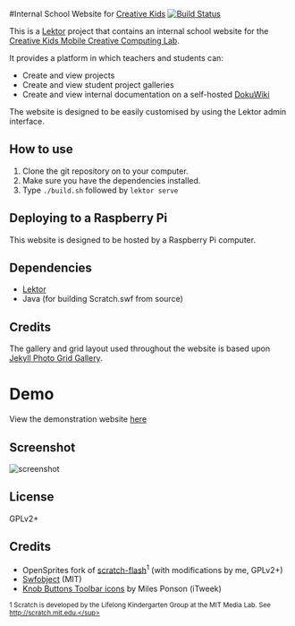 #Internal School Website for [Creative Kids](http://www.creativekidssa.com.au)
[![Build Status](https://travis-ci.org/CreativeKids/school-website.svg?branch=master)](https://travis-ci.org/CreativeKids/school-website)

This is a [Lektor](https://www.getlektor.com/) project that contains an internal school website for the [Creative Kids Mobile Creative Computing Lab](http://www.creativekidssa.com.au).

It provides a platform in which teachers and students can:

* Create and view projects
* Create and view student project galleries
* Create and view internal documentation on a self-hosted [DokuWiki](https://www.dokuwiki.org)

The website is designed to be easily customised by using the Lektor admin interface.

## How to use
1. Clone the git repository on to your computer.
2. Make sure you have the dependencies installed.
3. Type `./build.sh` followed by `lektor serve`

## Deploying to a Raspberry Pi

This website is designed to be hosted by a Raspberry Pi computer. 

## Dependencies

* [Lektor](https://www.getlektor.com/)
* Java (for building Scratch.swf from source)

## Credits

 The gallery and grid layout used throughout the website is based upon [Jekyll Photo Grid Gallery](https://github.com/iamnii/GridGallery).

# Demo

View the demonstration website [here](https://rhysmoyne.gitlab.io/project-gallery)


## Screenshot
![screenshot](https://gitlab.com/rhysmoyne/scratch-project-gallery/raw/master/screenshot.png)

## License

GPLv2+

## Credits

* OpenSprites fork of [scratch-flash](https://github.com/rhysmoyne/scratch-flash)<sup>1</sup> (with modifications by me, GPLv2+)
* [Swfobject](https://github.com/swfobject/swfobject) (MIT)
* [Knob Buttons Toolbar icons](http://itweek.deviantart.com/art/Knob-Buttons-Toolbar-icons-73463960) by Miles Ponson (iTweek)

<sup>1 Scratch is developed by the Lifelong Kindergarten Group at the MIT Media Lab. See http://scratch.mit.edu.</sup>
